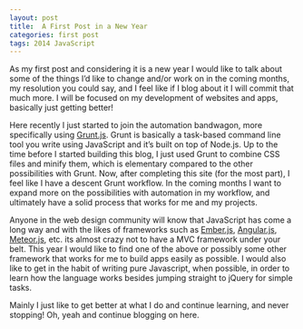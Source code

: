 ```yaml
---
layout: post
title:  A First Post in a New Year
categories: first post
tags: 2014 JavaScript
---  
```

As my first post and considering it is a new year I would like to talk about some of the things I’d like to change and/or work on in the coming months, my resolution you could say, and I feel like if I blog about it I will commit that much more. I will be focused on my development of websites and apps, basically just getting better!

Here recently I just started to join the automation bandwagon, more specifically using [Grunt.js]. Grunt is basically a task-based command line tool you write using JavaScript and it’s built on top of Node.js. Up to the time before I started building this blog, I just used Grunt to combine CSS files and minify them, which is elementary compared to the other possibilities with Grunt. Now, after completing this site (for the most part), I feel like I have a descent Grunt workflow. In the coming months I want to expand more on the possibilities with automation in my workflow, and ultimately have a solid process that works for me and my projects.

Anyone in the web design community will know that JavaScript has come a long way and with the likes of frameworks such as [Ember.js], [Angular.js], [Meteor.js], etc. its almost crazy not to have a MVC framework under your belt. This year I would like to find one of the above or possibly some other framework that works for me to build apps easily as possible. I would also like to get in the habit of writing pure Javascript, when possible, in order to learn how the language works besides jumping straight to jQuery for simple tasks.

Mainly I just like to get better at what I do and continue learning, and never stopping! Oh, yeah and continue blogging on here.

[Grunt.js]: 	http://www.gruntjs.com/
[Ember.js]: 	http://www.emberjs.com/
[Angular.js]: 	http://angularjs.org/
[Meteor.js]: 	https://www.meteor.com/



	